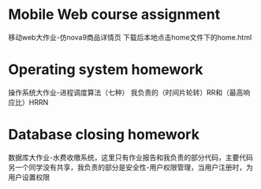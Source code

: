 # Mobile Web course assignment
移动web大作业-仿nova9商品详情页
下载后本地点击home文件下的home.html
# Operating system homework
操作系统大作业-进程调度算法（七种）
我负责的（时间片轮转）RR和（最高响应比）HRRN
# Database closing homework
数据库大作业-水费收缴系统，这里只有作业报告和我负责的部分代码，主要代码另一个同学没有共享，我负责的部分是安全性-用户权限管理，当用户注册时，为用户设置权限

